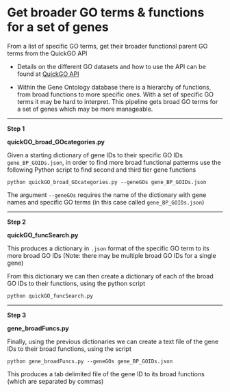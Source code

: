 # Get broader GO terms & functions for a set of genes

From a list of specific GO terms, get their broader functional parent GO terms from the QuickGO API

* Details on the different GO datasets and how to use the API can be found at [QuickGO API](https://www.ebi.ac.uk/QuickGO/api/index.html#/)

* Within the Gene Ontology database there is a hierarchy of functions, from broad functions to more specific ones. With a set of specific GO terms it may be hard to interpret. This pipeline gets broad GO terms for a set of genes which may be more manageable.

---

**Step 1**

**quickGO_broad_GOcategories.py**

Given a starting dictionary of gene IDs to their specific GO IDs `gene_BP_GOIDs.json`, in order to find more broad functional patterms use the following Python script to find second and third tier gene functions

`python quickGO_broad_GOcategories.py --geneGOs gene_BP_GOIDs.json`

The argument `--geneGOs` requires the name of the dictionary with gene names and specific GO terms (in this case called `gene_BP_GOIDs.json`)

---

**Step 2**

**quickGO_funcSearch.py**

This produces a dictionary in `.json` format of the specific GO term to its more broad GO IDs (Note: there may be multiple broad GO IDs for a single gene)

From this dictionary we can then create a dictionary of each of the broad GO IDs to their functions, using the python script

`python quickGO_funcSearch.py`

---

**Step 3**

**gene_broadFuncs.py**

Finally, using the previous dictionaries we can create a text file of the gene IDs to their broad functions, using the script

`python gene_broadFuncs.py --geneGOs gene_BP_GOIDs.json`

This produces a tab delimited file of the gene ID to its broad functions (which are separated by commas)